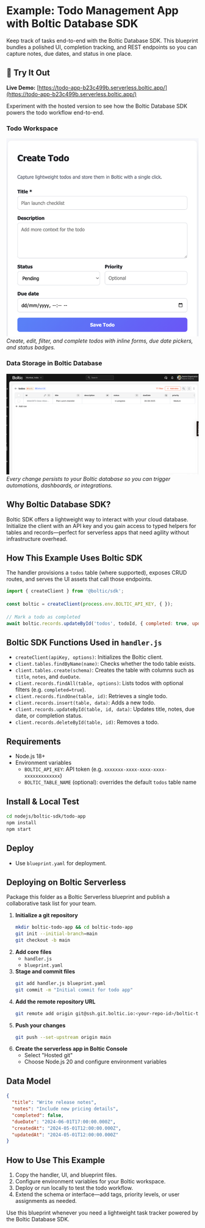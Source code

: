 # Example: Todo Management App with Boltic Database SDK

Keep track of tasks end-to-end with the Boltic Database SDK. This blueprint bundles a polished UI, completion tracking, and REST endpoints so you can capture notes, due dates, and status in one place.

## 🚀 Try It Out

**Live Demo:** [https://todo-app-b23c499b.serverless.boltic.app/](https://todo-app-b23c499b.serverless.boltic.app/)

Experiment with the hosted version to see how the Boltic Database SDK powers the todo workflow end-to-end.

### Todo Workspace

![Todo Workspace](./todo-app.png)
_Create, edit, filter, and complete todos with inline forms, due date pickers, and status badges._

### Data Storage in Boltic Database

![Boltic Todo Table](./todo-app-database.png)
_Every change persists to your Boltic database so you can trigger automations, dashboards, or integrations._

## Why Boltic Database SDK?

Boltic SDK offers a lightweight way to interact with your cloud database. Initialize the client with an API key and you gain access to typed helpers for tables and records—perfect for serverless apps that need agility without infrastructure overhead.

## How This Example Uses Boltic SDK

The handler provisions a `todos` table (where supported), exposes CRUD routes, and serves the UI assets that call those endpoints.

```js
import { createClient } from '@boltic/sdk';

const boltic = createClient(process.env.BOLTIC_API_KEY, { });

// Mark a todo as completed
await boltic.records.updateById('todos', todoId, { completed: true, updatedAt: new Date().toISOString() });
```

## Boltic SDK Functions Used in `handler.js`

- `createClient(apiKey, options)`: Initializes the Boltic client.
- `client.tables.findByName(name)`: Checks whether the todo table exists.
- `client.tables.create(schema)`: Creates the table with columns such as `title`, `notes`, and `dueDate`.
- `client.records.findAll(table, options)`: Lists todos with optional filters (e.g. `completed=true`).
- `client.records.findOne(table, id)`: Retrieves a single todo.
- `client.records.insert(table, data)`: Adds a new todo.
- `client.records.updateById(table, id, data)`: Updates title, notes, due date, or completion status.
- `client.records.deleteById(table, id)`: Removes a todo.

## Requirements

- Node.js 18+
- Environment variables
  - `BOLTIC_API_KEY`: API token (e.g. `xxxxxxx-xxxx-xxxx-xxxx-xxxxxxxxxxxxx`)
  - `BOLTIC_TABLE_NAME` (optional): overrides the default `todos` table name

## Install & Local Test

```bash
cd nodejs/boltic-sdk/todo-app
npm install
npm start
```

## Deploy

- Use `blueprint.yaml` for deployment.

## Deploying on Boltic Serverless

Package this folder as a Boltic Serverless blueprint and publish a collaborative task list for your team.

1. **Initialize a git repository**
   ```bash
   mkdir boltic-todo-app && cd boltic-todo-app
   git init --initial-branch=main
   git checkout -b main
   ```
2. **Add core files**
   - `handler.js`
   - `blueprint.yaml`
3. **Stage and commit files**
   ```bash
   git add handler.js blueprint.yaml
   git commit -m "Initial commit for todo app"
   ```
4. **Add the remote repository URL**
   ```bash
   git remote add origin git@ssh.git.boltic.io:<your-repo-id>/boltic-todo-app.git
   ```
5. **Push your changes**
   ```bash
   git push --set-upstream origin main
   ```
6. **Create the serverless app in Boltic Console**
   - Select "Hosted git"
   - Choose Node.js 20 and configure environment variables

## Data Model

```json
{
  "title": "Write release notes",
  "notes": "Include new pricing details",
  "completed": false,
  "dueDate": "2024-06-01T17:00:00.000Z",
  "createdAt": "2024-05-01T12:00:00.000Z",
  "updatedAt": "2024-05-01T12:00:00.000Z"
}
```

## How to Use This Example

1. Copy the handler, UI, and blueprint files.
2. Configure environment variables for your Boltic workspace.
3. Deploy or run locally to test the todo workflow.
4. Extend the schema or interface—add tags, priority levels, or user assignments as needed.

Use this blueprint whenever you need a lightweight task tracker powered by the Boltic Database SDK.
